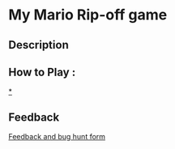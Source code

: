 # My Mario Rip-off game

## Description

## How to Play :
[*](my_game.exe)
## Feedback
[Feedback and bug hunt form](https://docs.google.com/forms/d/e/1FAIpQLSeP-pPOPtx0GhmfYvrr_yK4BRgCTDhv-e0wEMdNyaSzMS0kPw/viewform?usp=sf_link)
